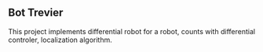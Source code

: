 ## Bot Trevier
This project implements differential robot for a robot, counts with differential controler, localization algorithm.